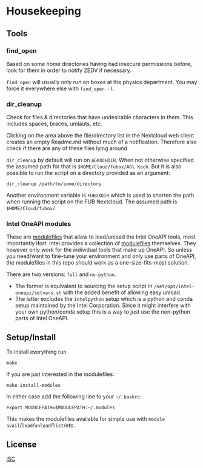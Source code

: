 # Housekeeping

## Tools

### find_open

Based on some home directories having had insecure permissions before, look for them in order to notify ZEDV if necessary.

`find_open` will usually only run on boxes at the physics department. You may force it everywhere else with `find_open -f`.

### dir_cleanup

Check for files & directories that have undesirable characters in them. This includes spaces, braces, umlauts, etc.

Clicking on the area above the file/directory list in the Nextcloud web client creates an empty Readme.md without much of a notification. Therefore also check if there are any of these files lying around.

`dir_cleanup` by default will run on `AGKOCHDIR`. When not otherwise specified the assumed path for that is `$HOME/Cloud/fubox/AG\ Koch`. But it is also possible to run the script on a directory provided as an argument:

```shell
dir_cleanup /path/to/some/directory
```

Another environment variable is `FUBOXDIR` which is used to shorten the path when running the script on the FUB Nextcloud. The assumed path is `$HOME/Cloud/fubox/`.

### Intel OneAPI modules

These are [modulefiles](https://modules.readthedocs.io/en/latest/modulefile.html) that allow to load/unload the Intel OneAPI tools, most importantly ifort.
Intel provides a collection of [modulefiles](https://www.intel.com/content/www/us/en/docs/oneapi/programming-guide/2023-0/use-modulefiles-with-linux.html) themselves. They however only work for the individual tools that make up OneAPI. So unless you need/want to fine-tune your environment and only use parts of OneAPI, the modulefiles in this repo should work as a one-size-fits-most solution.

There are two versions: `full` and `no-python`.
- The former is equivalent to sourcing the setup script in `/net/opt/intel-oneapi/setvars.sh` with the added benefit of allowing easy unload.
- The latter excludes the `intelpython` setup which is a python and conda setup maintained by the Intel Corporation. Since it might interfere with your own python/conda setup this is a way to just use the non-python parts of Intel OneAPI.

## Setup/Install

To install everything run

```
make
```

If you are just interested in the modulefiles:

```shell
make install-modules
```

In either case add the following line to your `~/.bashrc`:

```shell
export MODULEPATH=$MODULEPATH:~/.modules
```

This makes the modulefiles available for simple use with `module` `avail`/`load`/`unload`/`list`/etc.

## License
[ISC](https://opensource.org/licenses/ISC)
